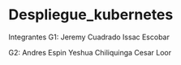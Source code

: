 # Despliegue_kubernetes

Integrantes 
G1:
Jeremy Cuadrado
Issac Escobar 

G2:
Andres Espin
Yeshua Chiliquinga
Cesar Loor
